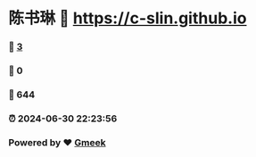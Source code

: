 # 陈书琳 :link: https://c-slin.github.io 
### :page_facing_up: [3](https://c-slin.github.io/tag.html) 
### :speech_balloon: 0 
### :hibiscus: 644 
### :alarm_clock: 2024-06-30 22:23:56 
### Powered by :heart: [Gmeek](https://github.com/Meekdai/Gmeek)
